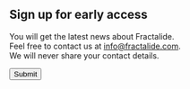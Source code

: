 <section id="signup">
    <div class="footer_background_home">
        <div class="footer_content_signup">
            <div class="container">
                <div class="row">
                    <div class="col-md-12">
                        <div class="text-center">
                            <h1 class="section_heading_white">Sign up for early access</h1>
                            <p class="text_white">
                                You will get the latest news about Fractalide.
                                <br>Feel free to contact us at <a href="mailto:info@fractalide.com">info@fractalide.com</a>.<br>We will never share your contact details.
                            </p>
                        </div>
                    </div>
                </div>
                <div class="row">
                    <div class="col-md-offset-4 col-md-4 col-sm-offset-3 col-sm-6 col-xs-offset-2 col-xs-8">
                        <div class="signup_button">
                            <button type="submit" class="btn btn-lg btn-default btn-block" onclick="location.href = 'https://docs.google.com/forms/d/e/1FAIpQLSfJYF5LM5MD-IaEqJAZ-oboUi-IDnGaH7II5yg1_1WfIadhPw/viewform?usp=sf_link';">Submit</button>
                        </div>
                    </div>
                </div>
            </div>
        </div>
    </div>
</section>
